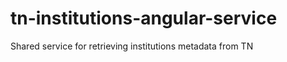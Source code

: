 tn-institutions-angular-service
===============================

Shared service for retrieving institutions metadata from TN
